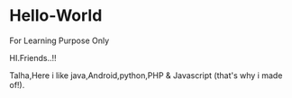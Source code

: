 # Hello-World
For Learning Purpose Only

HI.Friends..!!

Talha,Here i like java,Android,python,PHP & Javascript (that's why i made of!).

